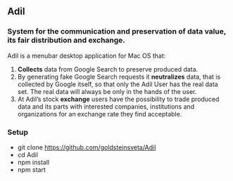 ## Adil

### System for the communication and preservation of data value, its fair distribution and exchange.

Adil is a menubar desktop application for Mac OS that:

1. **Collects** data from Google Search to preserve produced data.
2. By generating fake Google Search requests it **neutralizes** data, that is collected by Google itself, so that only the Adil User has the real data set. The real data will always be only in the hands of the user.
3. At Adil’s stock **exchange** users have the possibility to trade produced data and its parts with interested companies, institutions and organizations for an exchange rate they find acceptable.


### Setup
- git clone https://github.com/goldsteinsveta/Adil
- cd Adil
- npm install
- npm start


